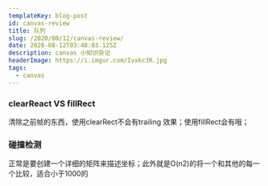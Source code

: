 ```yaml
---
templateKey: blog-post
id: canvas-review
title: 队列
slug: /2020/08/12/canvas-review/
date: 2020-08-12T03:48:03.125Z
description: canvas 小知识杂记
headerImage: https://i.imgur.com/Ivxkc3R.jpg
tags:
  - canvas
---
```


### clearReact VS fillRect
清除之前帧的东西，使用clearRect不会有trailing 效果；使用fillRect会有哦；


### 碰撞检测
正常是要创建一个详细的矩阵来描述坐标；此外就是O(n2)的将一个和其他的每一个比较，适合小于1000的



